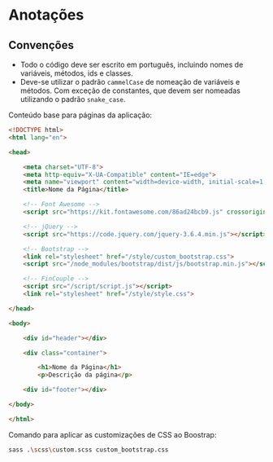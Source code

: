 # Anotações

## Convenções
- Todo o código deve ser escrito em português, incluindo nomes de variáveis, métodos, ids e classes.
- Deve-se utilizar o padrão `cammelCase` de nomeação de variáveis e métodos. Com exceção de constantes, que devem ser nomeadas utilizando o padrão `snake_case`.

Conteúdo base para páginas da aplicação:

``` html
<!DOCTYPE html>
<html lang="en">

<head>

    <meta charset="UTF-8">
    <meta http-equiv="X-UA-Compatible" content="IE=edge">
    <meta name="viewport" content="width=device-width, initial-scale=1.0">
    <title>Nome da Página</title>

    <!-- Font Awesome -->
    <script src="https://kit.fontawesome.com/86ad24bcb9.js" crossorigin="anonymous"></script>

    <!-- jQuery -->
    <script src="https://code.jquery.com/jquery-3.6.4.min.js"></script>

    <!-- Bootstrap -->
    <link rel="stylesheet" href="/style/custom_bootstrap.css">
    <script src="/node_modules/bootstrap/dist/js/bootstrap.min.js"></script>

    <!-- FinCouple -->
    <script src="/script/script.js"></script>
    <link rel="stylesheet" href="/style/style.css">

</head>

<body>

    <div id="header"></div>

    <div class="container">

        <h1>Nome da Página</h1>
        <p>Descrição da página</p>

    <div id="footer"></div>

</body>

</html>
```

Comando para aplicar as customizações de CSS ao Boostrap:
``` bash
sass .\scss\custom.scss custom_bootstrap.css
```